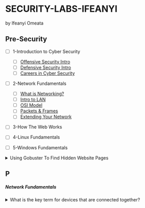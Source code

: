 # SECURITY-LABS-IFEANYI
by Ifeanyi Omeata

## Pre-Security

- [ ] 1-Introduction to Cyber Security
  - [ ] [Offensive Security Intro]()
  - [ ] [Defensive Security Intro]()
  - [ ] [Careers in Cyber Security]()
- [ ] 2-Network Fundamentals
  - [ ] [What is Networking?]()
  - [ ] [Intro to LAN]()
  - [ ] [OSI Model]()
  - [ ] [Packets & Frames]()
  - [ ] [Extending Your Network]()
- [ ] 3-How The Web Works
 
- [ ] 4-Linux Fundamentals

- [ ] 5-Windows Fundamentals


<details>
<summary>Using Gobuster To Find Hidden Website Pages</summary>

  ```
  gobuster -u http://fakebank.thm -w wordlist.txt dir
  ```
  - [ ] -u is used to state the website we're scanning
  - [ ] -w takes a list of words to iterate through to find hidden pages.

</details>










## P

##### Network Fundamentals
 
<details>
  <summary>What is the key term for devices that are connected together? </summary>

   - [ ] Network

</details>









